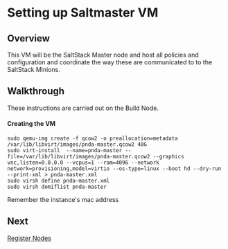# Setting up Saltmaster VM

## Overview

This VM will be the SaltStack Master node and host all policies and configuration and coordinate the way these are communicated to to the SaltStack Minions.

## Walkthrough

These instructions are carried out on the Build Node.

#### Creating the VM

```
sudo qemu-img create -f qcow2 -o preallocation=metadata /var/lib/libvirt/images/pnda-master.qcow2 40G
sudo virt-install  --name=pnda-master --file=/var/lib/libvirt/images/pnda-master.qcow2 --graphics vnc,listen=0.0.0.0 --vcpus=1 --ram=4096 --network network=provisioning,model=virtio --os-type=linux --boot hd --dry-run --print-xml > pnda-master.xml
sudo virsh define pnda-master.xml
sudo virsh domiflist pnda-master
```
Remember the instance's mac address

## Next

[Register Nodes](registering-nodes.md)
